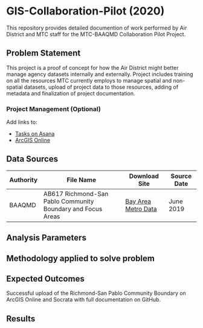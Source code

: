 # GIS-Collaboration-Pilot (2020)

This repository provides detailed documention of work performed by Air District and MTC staff for the MTC-BAAQMD Collaboration Pilot Project.

## Problem Statement

This project is a proof of concept for how the Air District might better manage agency datasets internally and externally. Project includes training on all the resources MTC currently employs to manage spatial and non-spatial datasets, upload of project data to those resources, adding of metadata and finalization of project documentation. 

### Project Management (Optional)

Add links to:
- [Tasks on Asana](https://app.asana.com/0/1166292188151673/1166292188151728)
- [ArcGIS Online](https://baaqmd.maps.arcgis.com/home/webmap/viewer.html?useExisting=1&layers=4bf66f78890c481290a68b82da8a684d) 


## Data Sources

| __Authority__ | __File Name__ | __Download Site__ | __Source Date__ |
|-------------|------------|------------|------------|
| BAAQMD         | AB617 Richmond-San Pablo Community Boundary and Focus Areas | [Bay Area Metro Data](https://data.bayareametro.gov/)    | June 2019     |


## Analysis Parameters


## Methodology applied to solve problem


## Expected Outcomes

Successful upload of the Richmond-San Pablo Community Boundary on ArcGIS Online and Socrata with full documentation on GitHub.

## Results

